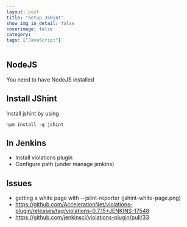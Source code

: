 ```yaml
---
layout: post
title: "Setup JSHint"
show_img_in_detail: false
coverimage: false
category: 
tags: ["JavaScript"]
---
```




## NodeJS

You need to have NodeJS installed


## Install JShint

Install jshint by using

    npm install -g jshint

## In Jenkins

- Install violations plugin
- Configure path (under manage jenkins)

## Issues

- getting a white page with --jslint-reporter (jshint-white-page.png)
- https://github.com/AccelerationNet/violations-plugin/releases/tag/violations-0.7.15+JENKINS-17548
- https://github.com/jenkinsci/violations-plugin/pull/33